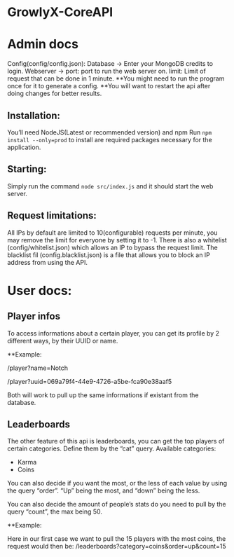 # GrowlyX-CoreAPI

Admin docs
===========
Config(config/config.json): 
Database -> Enter your MongoDB credits to login.
Webserver -> 
	port: port to run the web server on.
	limit: Limit of request that can be done in 1 minute.
**You might need to run the program once for it to generate a config.
**You will want to restart the api after doing changes for better results.

Installation:
-------------
You’ll need NodeJS(Latest or recommended version) and npm
Run `npm install --only=prod` to install are required packages necessary for the application.

Starting:
---------
Simply run the command `node src/index.js` and it should start the web server.

Request limitations:
--------------------
All IPs by default are limited to 10(configurable) requests per minute, you may remove the limit for everyone by setting it to -1.
There is also a whitelist (config/whitelist.json) which allows an IP to bypass the request limit.
The blacklist fil (config.blacklist.json) is a file that allows you to block an IP address from using the API.

User docs:
==========

Player infos
------------

To access informations about a certain player, you can get its profile by 2 different ways, by their UUID or name.

**Example:

<url>/player?name=Notch

<url>/player?uuid=069a79f4-44e9-4726-a5be-fca90e38aaf5

Both will work to pull up the same informations if existant from the database.

Leaderboards
------------

The other feature of this api is leaderboards, you can get the top players of certain categories. Define them by the “cat” query.
Available categories:
- Karma
- Coins

You can also decide if you want the most, or the less of each value by using the query “order”. “Up” being the most, and “down” being the less.

You can also decide the amount of people’s stats do you need to pull by the query “count”, the max being 50.

**Example:

Here in our first case we want to pull the 15 players with the most coins, the request would then be:
<url>/leaderboards?category=coins&order=up&count=15

